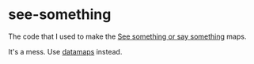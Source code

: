 see-something
=============

The code that I used to make the [See something or say something](http://www.flickr.com/photos/walkingsf/sets/72157627140310742/) maps.

It's a mess. Use [datamaps](https://github.com/ericfischer/datamaps) instead.
